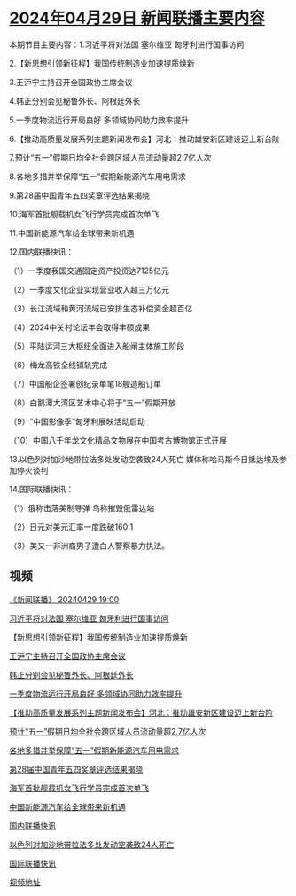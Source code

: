 # [2024年04月29日 新闻联播主要内容](https://tv.cctv.com/lm/xwlb/day/20240429.shtml)

本期节目主要内容：1.习近平将对法国 塞尔维亚 匈牙利进行国事访问

2.【新思想引领新征程】我国传统制造业加速提质焕新

3.王沪宁主持召开全国政协主席会议

4.韩正分别会见秘鲁外长、阿根廷外长

5.一季度物流运行开局良好 多领域协同助力效率提升

6.【推动高质量发展系列主题新闻发布会】河北：推动雄安新区建设迈上新台阶

7.预计“五一”假期日均全社会跨区域人员流动量超2.7亿人次

8.各地多措并举保障“五一”假期新能源汽车用电需求

9.第28届中国青年五四奖章评选结果揭晓

10.海军首批舰载机女飞行学员完成首次单飞

11.中国新能源汽车给全球带来新机遇

12.国内联播快讯：

（1）一季度我国交通固定资产投资达7125亿元

（2）一季度文化企业实现营业收入超三万亿元

（3）长江流域和黄河流域已安排生态补偿资金超百亿

（4）2024中关村论坛年会取得丰硕成果

（5）平陆运河三大枢纽全面进入船闸主体施工阶段

（6）梅龙高铁全线铺轨完成

（7）中国船企签署创纪录单笔18艘造船订单

（8）白鹅潭大湾区艺术中心将于“五一”假期开放

（9）“中国影像季”匈牙利展映活动启动

（10）中国八千年龙文化精品文物展在中国考古博物馆正式开展

13.以色列对加沙地带拉法多处发动空袭致24人死亡 媒体称哈马斯今日抵达埃及参加停火谈判

14.国际联播快讯：

（1）俄称击落美制导弹 乌称摧毁俄雷达站

（2）日元对美元汇率一度跌破160:1

（3）美又一非洲裔男子遭白人警察暴力执法。

## 视频

[《新闻联播》 20240429 19:00](https://tv.cctv.com/2024/04/29/VIDEMMzMuv7AkXT8zN58lRQh240429.shtml)

[习近平将对法国 塞尔维亚 匈牙利进行国事访问](https://tv.cctv.com/2024/04/29/VIDE2zACVNpixmdw8MM7JefU240429.shtml)

[【新思想引领新征程】我国传统制造业加速提质焕新](https://tv.cctv.com/2024/04/29/VIDEgiknNWnJ5l1p2xKE0sR1240429.shtml)

[王沪宁主持召开全国政协主席会议](https://tv.cctv.com/2024/04/29/VIDEClUY1WCu3bl3JpOhmW4F240429.shtml)

[韩正分别会见秘鲁外长、阿根廷外长](https://tv.cctv.com/2024/04/29/VIDEN9kSBp8yh8FCTu70fdmm240429.shtml)

[一季度物流运行开局良好 多领域协同助力效率提升](https://tv.cctv.com/2024/04/29/VIDEmoshHfpMCMry6wZHxOOB240429.shtml)

[【推动高质量发展系列主题新闻发布会】河北：推动雄安新区建设迈上新台阶](https://tv.cctv.com/2024/04/29/VIDEJqSVkNGQC7yz1SaPov7k240429.shtml)

[预计“五一”假期日均全社会跨区域人员流动量超2.7亿人次](https://tv.cctv.com/2024/04/29/VIDE5y13DbrJ0Vjl7D869Jn1240429.shtml)

[各地多措并举保障“五一”假期新能源汽车用电需求](https://tv.cctv.com/2024/04/29/VIDEHYxKNJg231UEjacTeoUU240429.shtml)

[第28届中国青年五四奖章评选结果揭晓](https://tv.cctv.com/2024/04/29/VIDEqrYhRXNkEvySqC3M467P240429.shtml)

[海军首批舰载机女飞行学员完成首次单飞](https://tv.cctv.com/2024/04/29/VIDES1cEwpEiobrftb8AAgq3240429.shtml)

[中国新能源汽车给全球带来新机遇](https://tv.cctv.com/2024/04/29/VIDExoOoxjwhnInnFcaYLQCg240429.shtml)

[国内联播快讯](https://tv.cctv.com/2024/04/29/VIDEBfgVNIayrCUUqacPqraj240429.shtml)

[以色列对加沙地带拉法多处发动空袭致24人死亡](https://tv.cctv.com/2024/04/29/VIDEhswnOZ4KvANx5YJoBbEi240429.shtml)

[国际联播快讯](https://tv.cctv.com/2024/04/29/VIDEBiilrlNjdMIuFA722Bzy240429.shtml)

[视频地址](https://tv.cctv.com/lm/xwlb/day/20240429.shtml) 

